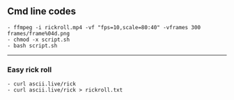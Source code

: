 ## Cmd line codes
```
- ffmpeg -i rickroll.mp4 -vf "fps=10,scale=80:40" -vframes 300 frames/frame%04d.png
- chmod -x script.sh 
- bash script.sh
```
---
### Easy rick roll
```
- curl ascii.live/rick
- curl ascii.live/rick > rickroll.txt
```